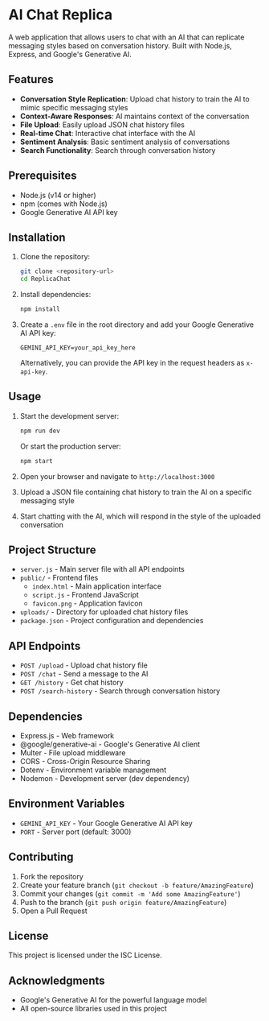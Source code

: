 # AI Chat Replica

A web application that allows users to chat with an AI that can replicate messaging styles based on conversation history. Built with Node.js, Express, and Google's Generative AI.

## Features

- **Conversation Style Replication**: Upload chat history to train the AI to mimic specific messaging styles
- **Context-Aware Responses**: AI maintains context of the conversation
- **File Upload**: Easily upload JSON chat history files
- **Real-time Chat**: Interactive chat interface with the AI
- **Sentiment Analysis**: Basic sentiment analysis of conversations
- **Search Functionality**: Search through conversation history

## Prerequisites

- Node.js (v14 or higher)
- npm (comes with Node.js)
- Google Generative AI API key

## Installation

1. Clone the repository:
   ```bash
   git clone <repository-url>
   cd ReplicaChat
   ```

2. Install dependencies:
   ```bash
   npm install
   ```

3. Create a `.env` file in the root directory and add your Google Generative AI API key:
   ```
   GEMINI_API_KEY=your_api_key_here
   ```
   
   Alternatively, you can provide the API key in the request headers as `x-api-key`.

## Usage

1. Start the development server:
   ```bash
   npm run dev
   ```
   
   Or start the production server:
   ```bash
   npm start
   ```

2. Open your browser and navigate to `http://localhost:3000`

3. Upload a JSON file containing chat history to train the AI on a specific messaging style

4. Start chatting with the AI, which will respond in the style of the uploaded conversation

## Project Structure

- `server.js` - Main server file with all API endpoints
- `public/` - Frontend files
  - `index.html` - Main application interface
  - `script.js` - Frontend JavaScript
  - `favicon.png` - Application favicon
- `uploads/` - Directory for uploaded chat history files
- `package.json` - Project configuration and dependencies

## API Endpoints

- `POST /upload` - Upload chat history file
- `POST /chat` - Send a message to the AI
- `GET /history` - Get chat history
- `POST /search-history` - Search through conversation history

## Dependencies

- Express.js - Web framework
- @google/generative-ai - Google's Generative AI client
- Multer - File upload middleware
- CORS - Cross-Origin Resource Sharing
- Dotenv - Environment variable management
- Nodemon - Development server (dev dependency)

## Environment Variables

- `GEMINI_API_KEY` - Your Google Generative AI API key
- `PORT` - Server port (default: 3000)

## Contributing

1. Fork the repository
2. Create your feature branch (`git checkout -b feature/AmazingFeature`)
3. Commit your changes (`git commit -m 'Add some AmazingFeature'`)
4. Push to the branch (`git push origin feature/AmazingFeature`)
5. Open a Pull Request

## License

This project is licensed under the ISC License.

## Acknowledgments

- Google's Generative AI for the powerful language model
- All open-source libraries used in this project

